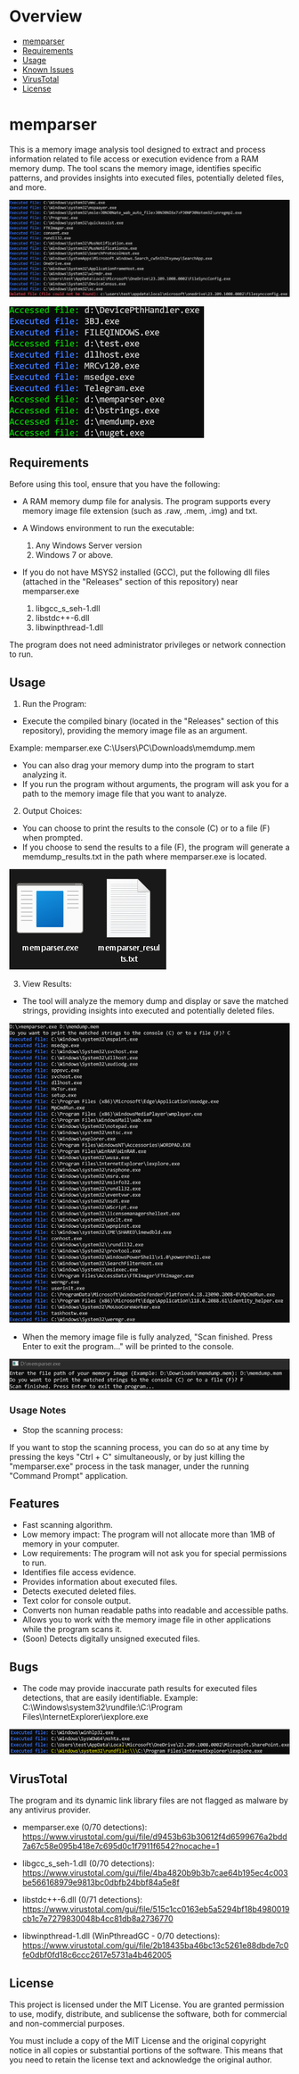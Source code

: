 # Overview

- [memparser](#memparser)
- [Requirements](#requirements)
- [Usage](#usage)
- [Known Issues](#bugs)
- [VirusTotal](#virustotal)
- [License](#license)

# memparser

This is a memory image analysis tool designed to extract and process information related to file access or execution evidence from a RAM memory dump. The tool scans the memory image, identifies specific patterns, and provides insights into executed files, potentially deleted files, and more.

![imgintroduction](images/overview.png)

![imgintroduction2](images/overview_2.png)

## Requirements

Before using this tool, ensure that you have the following:

- A RAM memory dump file for analysis. The program supports every memory image file extension (such as .raw, .mem, .img) and txt.
- A Windows environment to run the executable:
  
  1. Any Windows Server version
  2. Windows 7 or above.
     
- If you do not have MSYS2 installed (GCC), put the following dll files (attached in the "Releases" section of this repository) near memparser.exe
  
  1. libgcc_s_seh-1.dll
  2. libstdc++-6.dll
  3. libwinpthread-1.dll
     
The program does not need administrator privileges or network connection to run.

## Usage

1. Run the Program:

- Execute the compiled binary (located in the "Releases" section of this repository), providing the memory image file as an argument.

Example:
memparser.exe C:\Users\PC\Downloads\memdump.mem

- You can also drag your memory dump into the program to start analyzing it.
- If you run the program without arguments, the program will ask you for a path to the memory image file that you want to analyze.

2. Output Choices:

- You can choose to print the results to the console (C) or to a file (F) when prompted.
- If you choose to send the results to a file (F), the program will generate a memdump_results.txt in the path where memparser.exe is located.

![imgoutput](images/memparser_results.png)

3. View Results:

- The tool will analyze the memory dump and display or save the matched strings, providing insights into executed and potentially deleted files.

![imgresults](images/executed_files.png) 

- When the memory image file is fully analyzed, "Scan finished. Press Enter to exit the program..." will be printed to the console.

![imgscan](images/scan_finished.png) 

### Usage Notes

- Stop the scanning process:

If you want to stop the scanning process, you can do so at any time by pressing the keys "Ctrl + C" simultaneously, or by just killing the "memparser.exe" process in the task manager, under the running "Command Prompt" application.

## Features

- Fast scanning algorithm.
- Low memory impact: The program will not allocate more than 1MB of memory in your computer.
- Low requirements: The program will not ask you for special permissions to run.
- Identifies file access evidence.
- Provides information about executed files.
- Detects executed deleted files.
- Text color for console output.
- Converts non human readable paths into readable and accessible paths.
- Allows you to work with the memory image file in other applications while the program scans it.
- (Soon) Detects digitally unsigned executed files.

## Bugs

- The code may provide inaccurate path results for executed files detections, that are easily identifiable.
Example:
C:\Windows\system32\rundfile:\C:\Program Files\InternetExplorer\iexplore.exe

![imgbugs](images/known_issues.png) 

## VirusTotal

The program and its dynamic link library files are not flagged as malware by any antivirus provider.

- memparser.exe (0/70 detections): 
https://www.virustotal.com/gui/file/d9453b63b30612f4d6599676a2bdd7a67c58e095b418e7c695d0c1f7911f6542?nocache=1

- libgcc_s_seh-1.dll (0/70 detections): 
https://www.virustotal.com/gui/file/4ba4820b9b3b7cae64b195ec4c003be566168979e9813bc0dbfb24bbf84a5e8f

- libstdc++-6.dll (0/71 detections): 
https://www.virustotal.com/gui/file/515c1cc0163eb5a5294bf18b4980019cb1c7e7279830048b4cc81db8a2736770

- libwinpthread-1.dll (WinPthreadGC - 0/70 detections): 
https://www.virustotal.com/gui/file/2b18435ba46bc13c5261e88dbde7c0fe0dbf0fd18c6ccc2617e5731a4b462005

## License

This project is licensed under the MIT License. You are granted permission to use, modify, distribute, and sublicense the software, both for commercial and non-commercial purposes.

You must include a copy of the MIT License and the original copyright notice in all copies or substantial portions of the software. This means that you need to retain the license text and acknowledge the original author.
